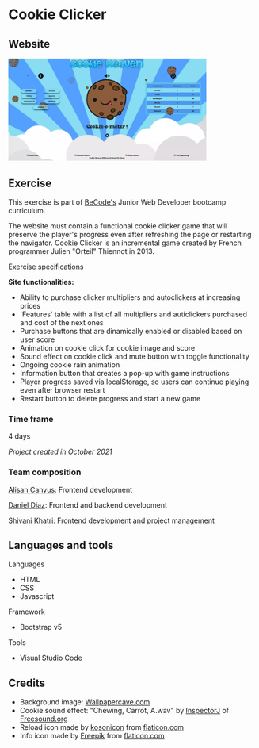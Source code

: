 # Cookie Clicker

## Website

<a href="https://alisancavus.github.io/CookieClicker/" target="_blank" rel="noopener"><img src="https://github.com/AlisanCavus/CookieClicker/blob/main/images/screenshot.webp?raw=true" alt="Website link" width="400"/></a>

## Exercise

This exercise is part of [BeCode's](https://becode.org/) Junior Web Developer bootcamp curriculum.

The website must contain a functional cookie clicker game that will preserve the player's progress even after refreshing the page or restarting the navigator. Cookie Clicker is an incremental game created by French programmer Julien "Orteil" Thiennot in 2013.

[Exercise specifications](https://github.com/becodeorg/BXL-Swartz-5.34/blob/main/1.The-Field/12.Javascript/cookieClicker.md)

**Site functionalities:**

- Ability to purchase clicker multipliers and autoclickers at increasing prices
- 'Features' table with a list of all multipliers and auticlickers purchased and cost of the next ones
- Purchase buttons that are dinamically enabled or disabled based on user score
- Animation on cookie click for cookie image and score
- Sound effect on cookie click and mute button with toggle functionality
- Ongoing cookie rain animation
- Information button that creates a pop-up with game instructions
- Player progress saved via localStorage, so users can continue playing even after browser restart
- Restart button to delete progress and start a new game

### Time frame

4 days 

*Project created in October 2021*

### Team composition

[Alisan Canvus](https://github.com/AlisanCavus): Frontend development

[Daniel Diaz](https://github.com/Dan-DH): Frontend and backend development

[Shivani Khatri](https://github.com/ShivaniKhatri96): Frontend development and project management

## Languages and tools

Languages
- HTML
- CSS
- Javascript

Framework
- Bootstrap v5

Tools
- Visual Studio Code

## Credits

- Background image: [Wallpapercave.com](https://wallpapercave.com/wp/wp2589208.png)
- Cookie sound effect: "Chewing, Carrot, A.wav" by [InspectorJ](https://www.jshaw.co.uk) of [Freesound.org](https://Freesound.org)
- Reload icon made by [kosonicon](https://www.flaticon.com/authors/kosonicon) from [flaticon.com](https://flaticon.com)
- Info icon made by [Freepik](https://www.flaticon.com/authors/Freepik) from [flaticon.com](https://flaticon.com)
